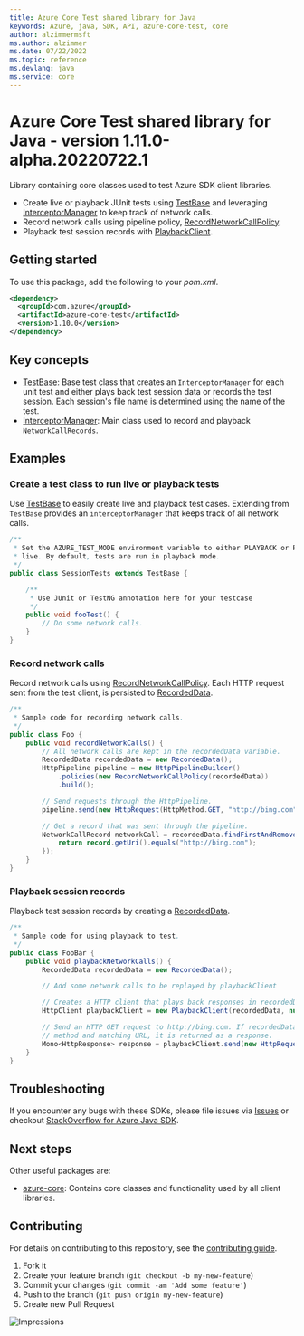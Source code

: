 ```yaml
---
title: Azure Core Test shared library for Java
keywords: Azure, java, SDK, API, azure-core-test, core
author: alzimmermsft
ms.author: alzimmer
ms.date: 07/22/2022
ms.topic: reference
ms.devlang: java
ms.service: core
---
```

# Azure Core Test shared library for Java - version 1.11.0-alpha.20220722.1 


Library containing core classes used to test Azure SDK client libraries.

* Create live or playback JUnit tests using [TestBase][TestBase.java] and
  leveraging [InterceptorManager][InterceptorManager.java] to keep track of
  network calls.
* Record network calls using pipeline policy,
  [RecordNetworkCallPolicy][RecordNetworkCallPolicy.java].
* Playback test session records with [PlaybackClient][PlaybackClient.java].

## Getting started

To use this package, add the following to your _pom.xml_.

[//]: # ({x-version-update-start;com.azure:azure-core-test;current})
```xml
<dependency>
  <groupId>com.azure</groupId>
  <artifactId>azure-core-test</artifactId>
  <version>1.10.0</version>
</dependency>
```
[//]: # ({x-version-update-end})

## Key concepts

* [TestBase][TestBase.java]: Base test class that creates an `InterceptorManager` for each unit test and either plays
  back test session data or records the test session. Each session's file name is determined using the name of the test.
* [InterceptorManager][InterceptorManager.java]: Main class used to record and playback `NetworkCallRecords`.

## Examples

### Create a test class to run live or playback tests

Use [TestBase][TestBase.java] to easily create live and playback test cases. Extending from `TestBase` provides an
`interceptorManager` that keeps track of all network calls.

```java readme-sample-createATestClass
/**
 * Set the AZURE_TEST_MODE environment variable to either PLAYBACK or RECORD to determine if tests are playback or
 * live. By default, tests are run in playback mode.
 */
public class SessionTests extends TestBase {

    /**
     * Use JUnit or TestNG annotation here for your testcase
     */
    public void fooTest() {
        // Do some network calls.
    }
}
```

### Record network calls

Record network calls using [RecordNetworkCallPolicy][RecordNetworkCallPolicy.java]. Each HTTP request sent from the test
client, is persisted to [RecordedData][RecordedData.java].

```java readme-sample-recordNetworkCalls
/**
 * Sample code for recording network calls.
 */
public class Foo {
    public void recordNetworkCalls() {
        // All network calls are kept in the recordedData variable.
        RecordedData recordedData = new RecordedData();
        HttpPipeline pipeline = new HttpPipelineBuilder()
            .policies(new RecordNetworkCallPolicy(recordedData))
            .build();

        // Send requests through the HttpPipeline.
        pipeline.send(new HttpRequest(HttpMethod.GET, "http://bing.com"));

        // Get a record that was sent through the pipeline.
        NetworkCallRecord networkCall = recordedData.findFirstAndRemoveNetworkCall(record -> {
            return record.getUri().equals("http://bing.com");
        });
    }
}
```

### Playback session records

Playback test session records by creating a [RecordedData][RecordedData.java].

```java readme-sample-playbackSessionRecords
/**
 * Sample code for using playback to test.
 */
public class FooBar {
    public void playbackNetworkCalls() {
        RecordedData recordedData = new RecordedData();

        // Add some network calls to be replayed by playbackClient

        // Creates a HTTP client that plays back responses in recordedData.
        HttpClient playbackClient = new PlaybackClient(recordedData, null);

        // Send an HTTP GET request to http://bing.com. If recordedData contains a NetworkCallRecord with a matching HTTP
        // method and matching URL, it is returned as a response.
        Mono<HttpResponse> response = playbackClient.send(new HttpRequest(HttpMethod.GET, "http://bing.com"));
    }
}
```

## Troubleshooting

If you encounter any bugs with these SDKs, please file issues via
[Issues](https://github.com/Azure/azure-sdk-for-java/issues) or checkout
[StackOverflow for Azure Java SDK](https://stackoverflow.com/questions/tagged/azure-java-sdk).

## Next steps

Other useful packages are:
* [azure-core](https://github.com/Azure/azure-sdk-for-java/blob/main/sdk/core/azure-core): Contains core classes and functionality used by all client libraries.

## Contributing

For details on contributing to this repository, see the [contributing guide](https://github.com/Azure/azure-sdk-for-java/blob/main/CONTRIBUTING.md).

1. Fork it
1. Create your feature branch (`git checkout -b my-new-feature`)
1. Commit your changes (`git commit -am 'Add some feature'`)
1. Push to the branch (`git push origin my-new-feature`)
1. Create new Pull Request

[InterceptorManager.java]: https://github.com/Azure/azure-sdk-for-java/blob/main/sdk/core/azure-core-test/src/main/java/com/azure/core/test/InterceptorManager.java
[PlaybackClient.java]: https://github.com/Azure/azure-sdk-for-java/blob/main/sdk/core/azure-core-test/src/main/java/com/azure/core/test/http/PlaybackClient.java
[RecordedData.java]: https://github.com/Azure/azure-sdk-for-java/blob/main/sdk/core/azure-core-test/src/main/java/com/azure/core/test/models/RecordedData.java
[RecordNetworkCallPolicy.java]: https://github.com/Azure/azure-sdk-for-java/blob/main/sdk/core/azure-core-test/src/main/java/com/azure/core/test/policy/RecordNetworkCallPolicy.java
[TestBase.java]: https://github.com/Azure/azure-sdk-for-java/blob/main/sdk/core/azure-core-test/src/main/java/com/azure/core/test/TestBase.java

![Impressions](https://azure-sdk-impressions.azurewebsites.net/api/impressions/azure-sdk-for-java%2Fsdk%2Fcore%2Fazure-core-test%2FREADME.png)

